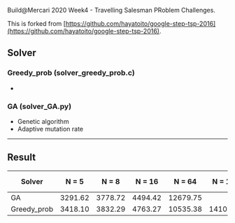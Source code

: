 Build@Mercari 2020 Week4 - Travelling Salesman PRoblem Challenges.

This is forked from [https://github.com/hayatoito/google-step-tsp-2016](https://github.com/hayatoito/google-step-tsp-2016).

## Solver

### Greedy_prob (solver_greedy_prob.c)

- 

### GA (solver_GA.py)

- Genetic algorithm
- Adaptive mutation rate


----

## Result

| Solver    | N = 5 | N = 8 | N = 16  | N = 64 | N = 128 | N = 512  | N = 2048 | Speed challenge|
| -------- | -------|--------|------- | ------- | -------|----------|--------- |----------------|
| GA  |   3291.62    | 3778.72  |  4494.42 | 12679.75|  |  |  |      |        |
| Greedy_prob  |3418.10| 3832.29 |4763.27| 10535.38 | 14100.30 | 28574.93  | 58052.49  | |                     



